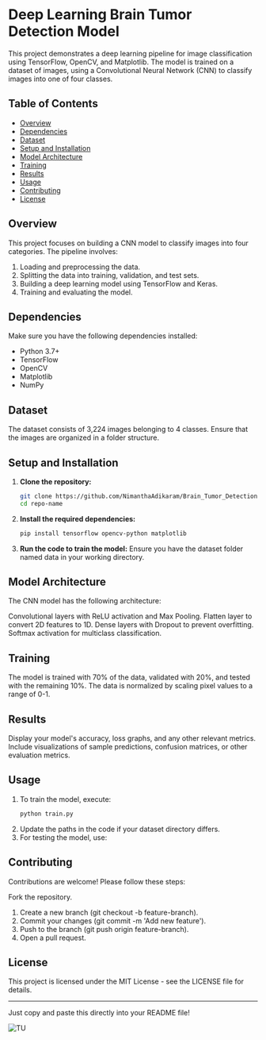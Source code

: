 # Deep Learning Brain Tumor Detection Model

This project demonstrates a deep learning pipeline for image classification using TensorFlow, OpenCV, and Matplotlib. The model is trained on a dataset of images, using a Convolutional Neural Network (CNN) to classify images into one of four classes.

## Table of Contents

- [Overview](#overview)
- [Dependencies](#dependencies)
- [Dataset](#dataset)
- [Setup and Installation](#setup-and-installation)
- [Model Architecture](#model-architecture)
- [Training](#training)
- [Results](#results)
- [Usage](#usage)
- [Contributing](#contributing)
- [License](#license)

## Overview

This project focuses on building a CNN model to classify images into four categories. The pipeline involves:

1. Loading and preprocessing the data.
2. Splitting the data into training, validation, and test sets.
3. Building a deep learning model using TensorFlow and Keras.
4. Training and evaluating the model.

## Dependencies

Make sure you have the following dependencies installed:

- Python 3.7+
- TensorFlow
- OpenCV
- Matplotlib
- NumPy

## Dataset

The dataset consists of 3,224 images belonging to 4 classes. Ensure that the images are organized in a folder structure.

## Setup and Installation

1. **Clone the repository:**

   ```bash
   git clone https://github.com/NimanthaAdikaram/Brain_Tumor_Detection
   cd repo-name

2. **Install the required dependencies:**

   ```bash
   pip install tensorflow opencv-python matplotlib

2. **Run the code to train the model:**
Ensure you have the dataset folder named data in your working directory.

## Model Architecture

The CNN model has the following architecture:

Convolutional layers with ReLU activation and Max Pooling.
Flatten layer to convert 2D features to 1D.
Dense layers with Dropout to prevent overfitting.
Softmax activation for multiclass classification.

## Training

The model is trained with 70% of the data, validated with 20%, and tested with the remaining 10%.
The data is normalized by scaling pixel values to a range of 0-1.

## Results
Display your model's accuracy, loss graphs, and any other relevant metrics.
Include visualizations of sample predictions, confusion matrices, or other evaluation metrics.

## Usage

1. To train the model, execute:
   ```bash
   python train.py
2. Update the paths in the code if your dataset directory differs.
3. For testing the model, use:

## Contributing
Contributions are welcome! Please follow these steps:

Fork the repository.
1. Create a new branch (git checkout -b feature-branch).
2. Commit your changes (git commit -m 'Add new feature').
3. Push to the branch (git push origin feature-branch).
4. Open a pull request.

## License
This project is licensed under the MIT License - see the LICENSE file for details.

---

Just copy and paste this directly into your README file!

![TU](https://github.com/user-attachments/assets/d851d70f-4eb8-4a06-8ae9-ee0a272f901a)
